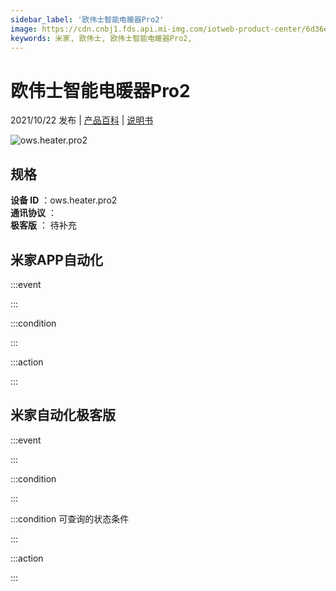 ```yaml
---
sidebar_label: '欧伟士智能电暖器Pro2'
image: https://cdn.cnbj1.fds.api.mi-img.com/iotweb-product-center/6d36e1bf39734a2b007d6003036265b7_1629774659836.png?GalaxyAccessKeyId=AKVGLQWBOVIRQ3XLEW&Expires=9223372036854775807&Signature=5S57EpvQR7Z730N9aRA2+rl3i70=
keywords: 米家, 欧伟士, 欧伟士智能电暖器Pro2, 
---
```

# 欧伟士智能电暖器Pro2

2021/10/22 发布 | [产品百科](https://home.mi.com/webapp/content/baike/product/index.html?model=ows.heater.pro2/) | [说明书](https://home.mi.com/views/introduction.html?model=ows.heater.pro2&region=cn)

![ows.heater.pro2](https://cdn.cnbj1.fds.api.mi-img.com/iotweb-product-center/6d36e1bf39734a2b007d6003036265b7_1629774659836.png?GalaxyAccessKeyId=AKVGLQWBOVIRQ3XLEW&Expires=9223372036854775807&Signature=5S57EpvQR7Z730N9aRA2+rl3i70=)

## 规格  
> 
**设备 ID** ：ows.heater.pro2  
**通讯协议** ：  
**极客版**  ： 待补充 


## 米家APP自动化  

:::event  

:::

:::condition  

:::

:::action   

:::

## 米家自动化极客版  

:::event  

:::

:::condition  

:::

:::condition 可查询的状态条件  

:::

:::action  

:::

        
